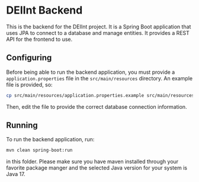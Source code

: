 # DEIInt Backend

This is the backend for the DEIInt project. It is a Spring Boot application that uses JPA to connect to a database and manage entities. It provides a REST API for the frontend to use.

## Configuring

Before being able to run the backend application, you must provide a `application.properties` file in the `src/main/resources` directory. An example file is provided, so:

```bash
cp src/main/resources/application.properties.example src/main/resources/application.properties
```

Then, edit the file to provide the correct database connection information.

## Running

To run the backend application, run:

```bash
mvn clean spring-boot:run
```

in this folder. Please make sure you have maven installed through your favorite package manger and the selected Java version for your system is Java 17.
